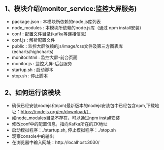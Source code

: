 1、模块介绍(monitor_service:监控大屏服务)
--------------------------------------
 - package.json : 本模块所依赖的node.js库列表
 - node_modules : 本模块所依赖的node.js库（通过 npm install安装）
 - conf : 配置文件目录(kafka等连接信息)
 - conf.js : 解析配置文件
 - public : 监控大屏依赖的js/image/css文件及第三方图表库(echarts/highcharts)
 - monitor.html : 监控大屏-前台页面
 - monitor.js : 监控大屏-后台服务
 - startup.sh : 启动脚本
 - stop.sh : 停止脚本
 
            
2、如何运行该模块
-------------------------------------
 - 确保已经安装nodejs和npm(最新版本的nodejs安装包中已经包含npm,下载地址：https://nodejs.org/en/download/）
 - 如node_modules目录不存在，可以通过npm install安装
 - 修改conf中的配置信息，指向Kafka所在的ZK地址
 - 启动模拟程序：./startup.sh, 停止模拟程序：./stop.sh
 - 观察console中的输出 
 - 在浏览器中输入网址：http://localhost:3030/  
       
   
      
   
      

  